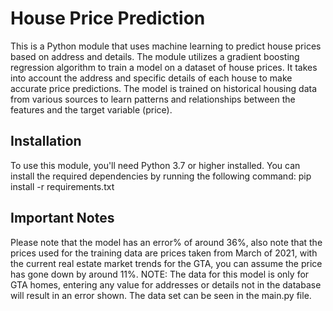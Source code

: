 # House Price Prediction

This is a Python module that uses machine learning to predict house prices based on address and details. The module utilizes a gradient boosting regression algorithm to train a model on a dataset of house prices. It takes into account the address and specific details of each house to make accurate price predictions. The model is trained on historical housing data from various sources to learn patterns and relationships between the features and the target variable (price).



## Installation

To use this module, you'll need Python 3.7 or higher installed. You can install the required dependencies by running the following command: pip install -r requirements.txt


## Important Notes
Please note that the model has an error% of around 36%, also note that the prices used for the training data are prices taken from March of 2021, with the current real estate market trends for the GTA, you can assume the price has gone down by around 11%. NOTE: The data for this model is only for GTA homes, entering any value for addresses or details not in the database will result in an error shown. The data set can be seen in the main.py file. 
